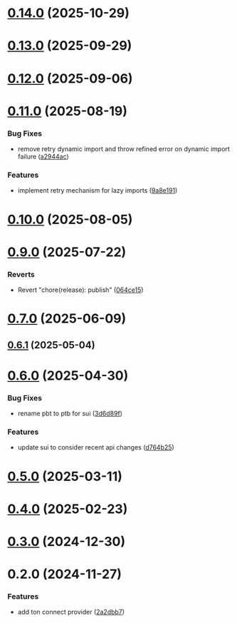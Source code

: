 # [0.14.0](https://github.com/rango-exchange/rango-client/compare/provider-tonconnect@0.13.0...provider-tonconnect@0.14.0) (2025-10-29)



# [0.13.0](https://github.com/rango-exchange/rango-client/compare/provider-tonconnect@0.12.0...provider-tonconnect@0.13.0) (2025-09-29)



# [0.12.0](https://github.com/rango-exchange/rango-client/compare/provider-tonconnect@0.11.0...provider-tonconnect@0.12.0) (2025-09-06)



# [0.11.0](https://github.com/rango-exchange/rango-client/compare/provider-tonconnect@0.10.0...provider-tonconnect@0.11.0) (2025-08-19)


### Bug Fixes

* remove retry dynamic import and throw refined error on dynamic import failure ([a2944ac](https://github.com/rango-exchange/rango-client/commit/a2944ac3c05a0e945f6e5621fa5693ab89625485))


### Features

* implement retry mechanism for lazy imports ([9a8e191](https://github.com/rango-exchange/rango-client/commit/9a8e191711d2319990ca4d0613e8188a5f86842f))



# [0.10.0](https://github.com/rango-exchange/rango-client/compare/provider-tonconnect@0.9.0...provider-tonconnect@0.10.0) (2025-08-05)



# [0.9.0](https://github.com/rango-exchange/rango-client/compare/provider-tonconnect@0.8.0...provider-tonconnect@0.9.0) (2025-07-22)


### Reverts

* Revert "chore(release): publish" ([064ce15](https://github.com/rango-exchange/rango-client/commit/064ce157a2f819856f647f83aeb1c0410542e8d7))



# [0.7.0](https://github.com/rango-exchange/rango-client/compare/provider-tonconnect@0.6.1...provider-tonconnect@0.7.0) (2025-06-09)



## [0.6.1](https://github.com/rango-exchange/rango-client/compare/provider-tonconnect@0.6.0...provider-tonconnect@0.6.1) (2025-05-04)



# [0.6.0](https://github.com/rango-exchange/rango-client/compare/provider-tonconnect@0.5.0...provider-tonconnect@0.6.0) (2025-04-30)


### Bug Fixes

* rename pbt to ptb for sui ([3d6d89f](https://github.com/rango-exchange/rango-client/commit/3d6d89f2265766607a15d61e0df92643fb33072b))


### Features

* update sui to consider recent api changes ([d764b25](https://github.com/rango-exchange/rango-client/commit/d764b2501df9bb295f63cdbc0b05acd4a3abb4b9))



# [0.5.0](https://github.com/rango-exchange/rango-client/compare/provider-tonconnect@0.4.0...provider-tonconnect@0.5.0) (2025-03-11)



# [0.4.0](https://github.com/rango-exchange/rango-client/compare/provider-tonconnect@0.3.0...provider-tonconnect@0.4.0) (2025-02-23)



# [0.3.0](https://github.com/rango-exchange/rango-client/compare/provider-tonconnect@0.2.0...provider-tonconnect@0.3.0) (2024-12-30)



# 0.2.0 (2024-11-27)


### Features

* add ton connect provider ([2a2dbb7](https://github.com/rango-exchange/rango-client/commit/2a2dbb79022263f19446ced49d298e04d63f927f))




